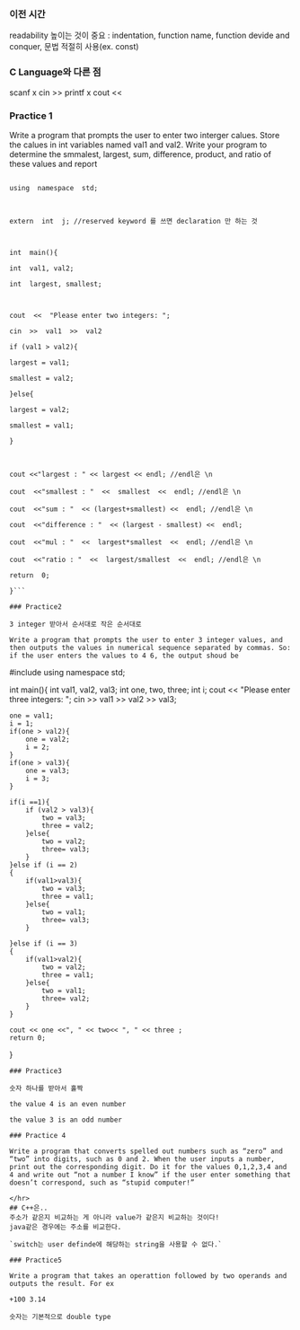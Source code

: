 

### 이전 시간
readability 높이는 것이 중요 : indentation, function name, function devide and conquer, 문법 적절히 사용(ex. const)

### C Language와 다른 점
scanf x cin >>
printf x cout <<

### Practice 1
Write a program that prompts the user to enter two interger calues. Store the calues in int variables named val1 and val2. Write your program to determine the smmalest, largest, sum, difference, product, and ratio of these values and report

```#include  <iostream>

using  namespace  std;

  

extern  int  j; //reserved keyword 를 쓰면 declaration 만 하는 것

  

int  main(){

int  val1, val2;

int  largest, smallest;

  

cout  <<  "Please enter two integers: ";

cin  >>  val1  >>  val2

if (val1 > val2){

largest = val1;

smallest = val2;

}else{

largest = val2;

smallest = val1;

}

  

cout <<"largest : " << largest << endl; //endl은 \n

cout  <<"smallest : "  <<  smallest  <<  endl; //endl은 \n

cout  <<"sum : "  << (largest+smallest) <<  endl; //endl은 \n

cout  <<"difference : "  << (largest - smallest) <<  endl;

cout  <<"mul : "  <<  largest*smallest  <<  endl; //endl은 \n

cout  <<"ratio : "  <<  largest/smallest  <<  endl; //endl은 \n

return  0;

}```

### Practice2

3 integer 받아서 순서대로 작은 순서대로

Write a program that prompts the user to enter 3 integer values, and then outputs the values in numerical sequence separated by commas. So: if the user enters the values to 4 6, the output shoud be
```
#include <iostream>
using namespace std;

int main(){
	int val1, val2, val3;
	int one, two, three;
	int i;
	cout << "Please enter three integers: ";
	cin >> val1 >> val2 >> val3;
	
	one = val1;
	i = 1;
	if(one > val2){
		one = val2;
		i = 2;
	}
	if(one > val3){
		one = val3;
		i = 3;
	}

	if(i ==1){
		if (val2 > val3){
			two = val3;
			three = val2;
		}else{
			two = val2;
			three= val3;
		}
	}else if (i == 2)
	{
		if(val1>val3){
			two = val3;
			three = val1;
		}else{
			two = val1;
			three= val3;
		}

	}else if (i == 3)
	{
		if(val1>val2){
			two = val2;
			three = val1;
		}else{
			two = val1;
			three= val2;
		}
	}

	cout << one <<", " << two<< ", " << three ;
	return 0;
}
```
### Practice3

숫자 하나를 받아서 홀짝

the value 4 is an even number

the value 3 is an odd number

### Practice 4

Write a program that converts spelled out numbers such as “zero” and “two” into digits, such as 0 and 2. When the user inputs a number, print out the corresponding digit. Do it for the values 0,1,2,3,4 and 4 and write out “not a number I know” if the user enter something that doesn’t correspond, such as “stupid computer!”

</hr>
## C++은..
주소가 같은지 비교하는 게 아니라 value가 같은지 비교하는 것이다!
java같은 경우에는 주소를 비교한다.

`switch는 user definde에 해당하는 string을 사용할 수 없다.`

### Practice5

Write a program that takes an operattion followed by two operands and outputs the result. For ex

+100 3.14

숫자는 기본적으로 double type